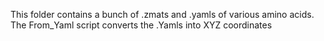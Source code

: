 This folder contains a bunch of .zmats and .yamls of various amino acids. The From_Yaml script converts the .Yamls into XYZ coordinates
